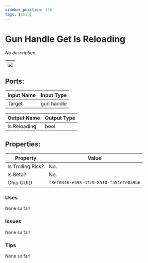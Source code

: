 ```yaml
---
sidebar_position: 246
tags: [Chip]
---
```


# Gun Handle Get Is Reloading


*No description.*

| ![](https://images-ext-2.discordapp.net/external/MPmIaQzlEPmgGWlgi-WxBBXt0Bjv_zWPkg1y1f_sy3s/https/www.recroomcircuits.com/image/circuit/absolute-value?width=206&height=108) |
|-----|

## Ports:

| Input Name | Input Type |
|-----------|-----------|
| Target | gun handle |

| Output Name | Output Type |
|-----------|-----------|
| Is Reloading | bool |

## Properties:

| Property  | Value |
|-------------------|-----------|
| Is Trolling Risk? | No. |
| Is Beta? | No. |
| Chip UUID | `f3ef0346-e593-47c9-85f0-f551efe0a9b6` |

### Uses
None so far!

### Issues
None so far!

### Tips
None so far!
